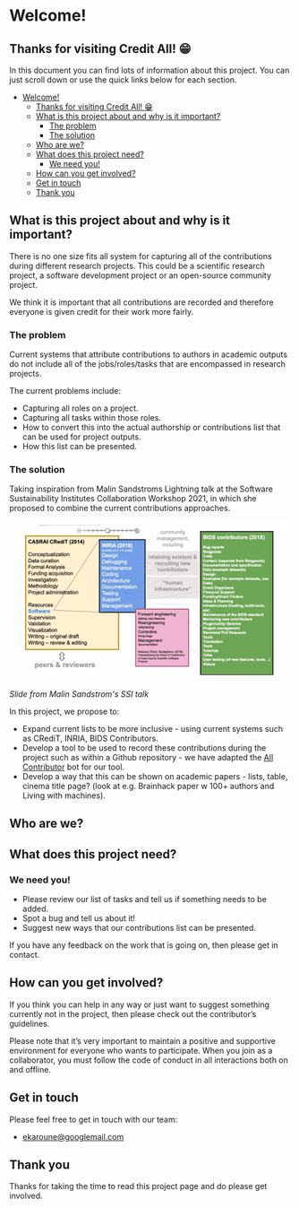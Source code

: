 # Welcome!
## Thanks for visiting Credit All! 😁

In this document you can find lots of information about this project. You can just scroll down or use the quick links below for each section.

- [Welcome!](#welcome)
  - [Thanks for visiting Credit All! 😁](#thanks-for-visiting-credit-all-)
  - [What is this project about and why is it important?](#what-is-this-project-about-and-why-is-it-important)
    - [The problem](#the-problem)
    - [The solution](#the-solution)
  - [Who are we?](#who-are-we)
  - [What does this project need?](#what-does-this-project-need)
    - [We need you!](#we-need-you)
  - [How can you get involved?](#how-can-you-get-involved)
  - [Get in touch](#get-in-touch)
  - [Thank you](#thank-you)


## What is this project about and why is it important?
There is no one size fits all system for capturing all of the contributions during different research projects. This could be a scientific research project, a software development project or an open-source community project.

We think it is important that all contributions are recorded and therefore everyone is given credit for their work more fairly.

### The problem
Current systems that attribute contributions to authors in academic outputs do not include all of the jobs/roles/tasks that are encompassed in research projects. 

The current problems include:
* Capturing all roles on a project.
* Capturing all tasks within those roles.
* How to convert this into the actual authorship or contributions list that can be used for project outputs.
* How this list can be presented.

### The solution
Taking inspiration from Malin Sandstroms Lightning talk at the Software Sustainability Institutes Collaboration Workshop 2021, in which she proposed to combine the current contributions approaches.


![Sandstrom 2021](https://github.com/dokempf/credit-all/blob/master/Sandstrom2021.jpg)

*Slide from Malin Sandstrom's SSI talk*

In this project, we propose to:
* Expand current lists to be more inclusive - using current systems such as CRediT, INRIA, BIDS Contributors.
* Develop a tool to be used to record these contributions during the project such as within a Github repository - we have adapted the [All Contributor](https://allcontributors.org/) bot for our tool.
* Develop a way that this can be shown on academic papers - lists, table, cinema title page? (look at e.g. Brainhack paper w 100+ authors and Living with machines).


## Who are we?

<!-- ALL-CONTRIBUTORS-LIST:START - Do not remove or modify this section -->
<!-- ALL-CONTRIBUTORS-LIST:END -->

## What does this project need?

### We need you!
 * Please review our list of tasks and tell us if something needs to be added.
 * Spot a bug and tell us about it!
 * Suggest new ways that our contributions list can be presented.

If you have any feedback on the work that is going on, then please get in contact.

## How can you get involved?
If you think you can help in any way or just want to suggest something currently not in the project, then please check out the contributor’s guidelines.

Please note that it’s very important to maintain a positive and supportive environment for everyone who wants to participate. When you join as a collaborator, you must follow the code of conduct in all interactions both on and offline.

## Get in touch
Please feel free to get in touch with our team:
* ekaroune@googlemail.com


## Thank you
Thanks for taking the time to read this project page and do please get involved.
